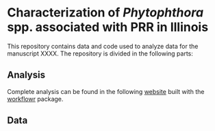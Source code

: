 # Characterization of _Phytophthora_ spp. associated with PRR in Illinois

This repository contains data and code used to analyze data for the manuscript XXXX. The repository is divided in the following parts: 

## Analysis
Complete analysis can be found in the following [website](https://danielcerritos.github.io/phytophthora/02_analysis_phytophtora-spp-survey.html) built with the [workflowr](https://jdblischak.github.io/workflowr/) package. 

## Data
